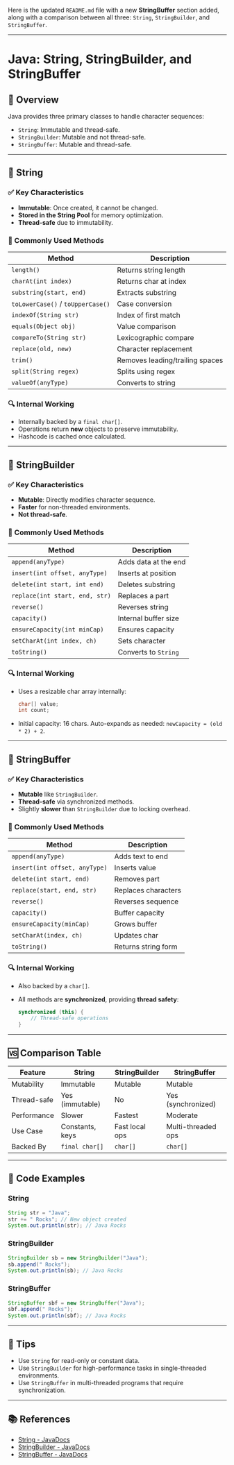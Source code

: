 Here is the updated `README.md` file with a new **StringBuffer** section added, along with a comparison between all three: `String`, `StringBuilder`, and `StringBuffer`.

---

# Java: String, StringBuilder, and StringBuffer

## 📘 Overview

Java provides three primary classes to handle character sequences:

- `String`: Immutable and thread-safe.
- `StringBuilder`: Mutable and not thread-safe.
- `StringBuffer`: Mutable and thread-safe.

---

## 📌 String

### ✅ Key Characteristics
- **Immutable**: Once created, it cannot be changed.
- **Stored in the String Pool** for memory optimization.
- **Thread-safe** due to immutability.

### 🔧 Commonly Used Methods

| Method | Description |
|--------|-------------|
| `length()` | Returns string length |
| `charAt(int index)` | Returns char at index |
| `substring(start, end)` | Extracts substring |
| `toLowerCase()` / `toUpperCase()` | Case conversion |
| `indexOf(String str)` | Index of first match |
| `equals(Object obj)` | Value comparison |
| `compareTo(String str)` | Lexicographic compare |
| `replace(old, new)` | Character replacement |
| `trim()` | Removes leading/trailing spaces |
| `split(String regex)` | Splits using regex |
| `valueOf(anyType)` | Converts to string |

### 🔍 Internal Working

- Internally backed by a `final char[]`.
- Operations return **new** objects to preserve immutability.
- Hashcode is cached once calculated.

---

## 🚀 StringBuilder

### ✅ Key Characteristics
- **Mutable**: Directly modifies character sequence.
- **Faster** for non-threaded environments.
- **Not thread-safe**.

### 🔧 Commonly Used Methods

| Method | Description |
|--------|-------------|
| `append(anyType)` | Adds data at the end |
| `insert(int offset, anyType)` | Inserts at position |
| `delete(int start, int end)` | Deletes substring |
| `replace(int start, end, str)` | Replaces a part |
| `reverse()` | Reverses string |
| `capacity()` | Internal buffer size |
| `ensureCapacity(int minCap)` | Ensures capacity |
| `setCharAt(int index, ch)` | Sets character |
| `toString()` | Converts to `String` |

### 🔍 Internal Working

- Uses a resizable char array internally:
  ```java
  char[] value;
  int count;

* Initial capacity: 16 chars. Auto-expands as needed: `newCapacity = (old * 2) + 2`.

---

## 🧵 StringBuffer

### ✅ Key Characteristics

* **Mutable** like `StringBuilder`.
* **Thread-safe** via synchronized methods.
* Slightly **slower** than `StringBuilder` due to locking overhead.

### 🔧 Commonly Used Methods

| Method                        | Description         |
| ----------------------------- | ------------------- |
| `append(anyType)`             | Adds text to end    |
| `insert(int offset, anyType)` | Inserts value       |
| `delete(int start, end)`      | Removes part        |
| `replace(start, end, str)`    | Replaces characters |
| `reverse()`                   | Reverses sequence   |
| `capacity()`                  | Buffer capacity     |
| `ensureCapacity(minCap)`      | Grows buffer        |
| `setCharAt(index, ch)`        | Updates char        |
| `toString()`                  | Returns string form |

### 🔍 Internal Working

* Also backed by a `char[]`.
* All methods are **synchronized**, providing **thread safety**:

  ```java
  synchronized (this) {
      // Thread-safe operations
  }
  ```

---

## 🆚 Comparison Table

| Feature     | String          | StringBuilder  | StringBuffer       |
| ----------- | --------------- | -------------- | ------------------ |
| Mutability  | Immutable       | Mutable        | Mutable            |
| Thread-safe | Yes (immutable) | No             | Yes (synchronized) |
| Performance | Slower          | Fastest        | Moderate           |
| Use Case    | Constants, keys | Fast local ops | Multi-threaded ops |
| Backed By   | `final char[]`  | `char[]`       | `char[]`           |

---

## 🧪 Code Examples

### String

```java
String str = "Java";
str += " Rocks"; // New object created
System.out.println(str); // Java Rocks
```

### StringBuilder

```java
StringBuilder sb = new StringBuilder("Java");
sb.append(" Rocks");
System.out.println(sb); // Java Rocks
```

### StringBuffer

```java
StringBuffer sbf = new StringBuffer("Java");
sbf.append(" Rocks");
System.out.println(sbf); // Java Rocks
```

---

## 🧠 Tips

* Use `String` for read-only or constant data.
* Use `StringBuilder` for high-performance tasks in single-threaded environments.
* Use `StringBuffer` in multi-threaded programs that require synchronization.

---

## 📚 References

* [String - JavaDocs](https://docs.oracle.com/javase/8/docs/api/java/lang/String.html)
* [StringBuilder - JavaDocs](https://docs.oracle.com/javase/8/docs/api/java/lang/StringBuilder.html)
* [StringBuffer - JavaDocs](https://docs.oracle.com/javase/8/docs/api/java/lang/StringBuffer.html)

